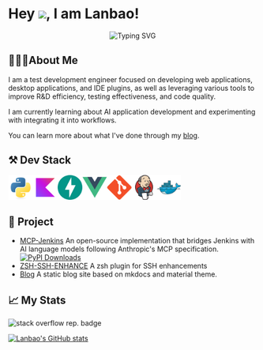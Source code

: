 # Hey <img src="https://raw.githubusercontent.com/MartinHeinz/MartinHeinz/master/wave.gif" width="30px">, I am Lanbao!

<div align="center">
  <img src="https://readme-typing-svg.herokuapp.com?font=Fira+Code&pause=1000&color=2E8DF7&background=98FF3500&center=true&vCenter=true&width=500&lines=Test+Development+Engineer;Backend+Developer;Desktop+App;AI+Enthusiast" alt="Typing SVG" />
</div>

## 🧑🏻‍💻About Me

I am a test development engineer focused on developing web applications, desktop applications, and IDE plugins, 
as well as leveraging various tools to improve R&D efficiency, testing effectiveness, and code quality.

I am currently learning about AI application development and experimenting with integrating it into workflows.

You can learn more about what I've done through my [blog](https://lanbaoshen.github.io).

## ⚒️ Dev Stack

<img src="https://github.com/devicons/devicon/blob/master/icons/python/python-original.svg" alt="python" width="50" height="50"/><img src="https://github.com/devicons/devicon/blob/master/icons/kotlin/kotlin-original.svg" alt="kotlin" width="50" height="50"/><img src="https://github.com/devicons/devicon/blob/master/icons/fastapi/fastapi-original.svg" alt="fastapi" width="50" height="50"/><img src="https://github.com/devicons/devicon/blob/master/icons/vuejs/vuejs-original.svg" alt="vuejs" width="50" height="50"/><img src="https://github.com/devicons/devicon/blob/master/icons/git/git-original.svg" alt="git" width="50" height="50"/><img src="https://github.com/devicons/devicon/blob/master/icons/jenkins/jenkins-original.svg" alt="jenkins" width="50" height="50"/><img src="https://github.com/devicons/devicon/blob/master/icons/docker/docker-original.svg" alt="docker" width="50" height="50"/>

## 📑 Project

- [MCP-Jenkins](https://github.com/lanbaoshen/mcp-jenkins) An open-source implementation that bridges Jenkins with AI language models following Anthropic's MCP specification. [![PyPI Downloads](https://static.pepy.tech/badge/mcp-jenkins)](https://pepy.tech/projects/mcp-jenkins)
- [ZSH-SSH-ENHANCE](https://github.com/lanbaoshen/zsh-ssh-enhance) A zsh plugin for SSH enhancements
- [Blog](https://github.com/lanbaoshen/blog) A static blog site based on mkdocs and material theme.

## 📈 My Stats

![stack overflow rep. badge](https://stackoverflow-badge.herokuapp.com/stackoverflow?username=18602881&amp;period=day&amp;mini=false)

[![Lanbao's GitHub stats](https://github-readme-stats.vercel.app/api?username=lanbaoshen&show_icons=true&theme=tokyonight)](https://github.com/anuraghazra/github-readme-stats)

